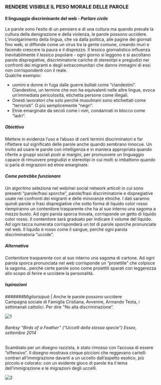 ###  RENDERE VISIBILE IL PESO MORALE DELLE PAROLE 
#### Il linguaggio discriminante del web - _Parlare civile_

Le parole sono l’esito di un pensiero e di una cultura ma quando prevale la cultura della denigrazione e della violenza, le parole possono uccidere. L’involgarimento della lingua, che va dalla politica, alle pagine dei giornali fino web, si diffonde come un virus tra la gente comune, creando muri e facendo crescere la paura e il disprezzo. Il lessico giornalistico influenza inevitabilmente il lessico popolare - ogni giorno si leggono e si ascoltano parole dispregiative, discriminatorie cariche di stereotipi e pregiudizi nei confronti dei migranti e degli extracomunitari che danno immagini di essi non corrispondenti con il reale.<br>
Qualche esempio:
- uomini e donne in fuga dalle guerre bollati come “clandestini”. Clandestino, un termine che non ha equivalenti nelle altre lingue, evoca un’immediata pericolosità, etichetta persone come illegali.
- Onesti lavoratori che solo perché musulmani sono etichettati come “terroristi”. O più semplicemente “negri”. 
- Etnìe emarginate da secoli come i rom, condannati in blocco come “ladri”.

##### Obiettivo <br>
Mettere in evidenza l’uso e l’abuso di certi termini discriminatori e far riflettere sul significato delle parole anche quando sembrano innocue. Un invito ad usare le parole con intelligenza e in maniera appropriata quando riferite a gruppi sociali posti ai margini, per promuovere un linguaggio capace di rimuovere pregiudizi e stereotipi in cui molti si imbattono quando si parla di migrazioni ed etnie emarginate.

##### Come potrebbe funzionare<br>
Un algoritmo seleziona nel web/nei social network articoli in cui sono presenti “parole/frasi sporche”, parole/frasi discriminatorie e dispregiative usate nei confronti dei migranti e delle minoranze etniche. I dati saranno quindi parole o frasi dispregiative che sotto forma di liquido color rosso riempiranno un contenitore trasparente che ha al suo interno una sagoma a mezzo busto. Ad ogni parola sporca trovata, corrisponde un getto di liquido color rosso. Il contenitore sarà graduato per indicare il volume del liquido. Ad ogni tacca numerata corrisponderà un tot di parole sporche pronunciate nel web. Il liquido è rosso come il sangue, perché ogni parola discriminatoria “uccide”. <br>
##### Alternativa<br>
Contenitore trasparente con al suo interno una sagoma di cartone. Ad ogni parola sporca pronunciata nel web corrisponde un “proiettile” che colpisce la sagoma...perchè certe parole sono come proiettili sparati con leggerezza allo scopo di ferire e uccidere la personalità.

##### Ispirazioni <br>
######_#Migliorisipuò_ | Anche le parole possono uccidere<br>
Campagna sociale di Famiglia Cristiana, Avvenire, Armando Testa, i settimanali cattolici. Per dire "No alla discriminazione".

![1](http://www.pubblicomnow-online.it/wordpress/wp-content/uploads/2014/10/slide_razzismo_3.jpg?1)


###### Banksy “Birds of a Feather” (“Uccelli della stessa specie”) Essex, settembre 2014

Scambiato per un disegno razzista, è stato rimosso  con l’accusa di essere “offensivo”. Il disegno mostrava cinque piccioni che reggevano cartelli contrari all’immigrazione davanti a un uccello dall’aspetto esotico, più piccolo e colorato: con un evidente gioco di parole tra il tema dell’immigrazione e le migrazioni degli uccelli.

![2](http://static.highsnobiety.com/wp-content/uploads/2014/10/banksy-birds-of-a-feather-art-buff-0.jpg?2)
 
